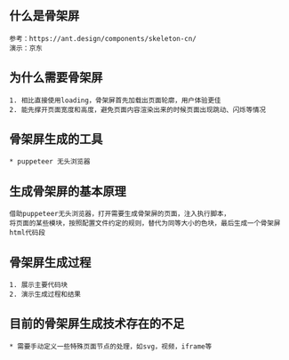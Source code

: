 ## 什么是骨架屏
    参考：https://ant.design/components/skeleton-cn/
    演示：京东

## 为什么需要骨架屏
    1. 相比直接使用loading，骨架屏首先加载出页面轮廓，用户体验更佳
    2. 能先撑开页面宽度和高度，避免页面内容渲染出来的时候页面出现跳动、闪烁等情况

## 骨架屏生成的工具
    * puppeteer 无头浏览器

## 生成骨架屏的基本原理
    借助puppeteer无头浏览器，打开需要生成骨架屏的页面，注入执行脚本，
    将页面的某些模块，按照配置文件约定的规则，替代为同等大小的色块，最后生成一个骨架屏html代码段

## 骨架屏生成过程
    1. 展示主要代码块
    2. 演示生成过程和结果

## 目前的骨架屏生成技术存在的不足
    * 需要手动定义一些特殊页面节点的处理，如svg，视频，iframe等